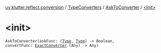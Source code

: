 [uy.klutter.reflect.conversion](../../index.md) / [TypeConverters](../index.md) / [AskToConverter](index.md) / [&lt;init&gt;](.)


# &lt;init&gt;
<code>AskToConverter(askFunc: ([Type](http://docs.oracle.com/javase/6/docs/api/java/lang/reflect/Type.html), [Type](http://docs.oracle.com/javase/6/docs/api/java/lang/reflect/Type.html)) -> Boolean, convertFunc: [ExactConverter](../-exact-converter/index.md).(Any) -> Any)</code><br/>

